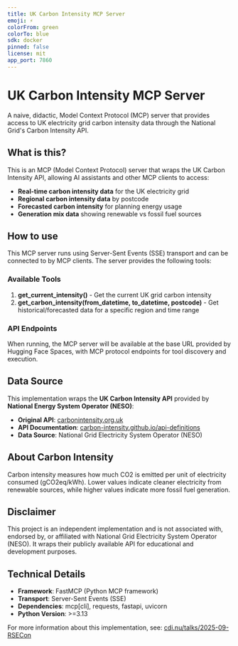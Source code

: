 ```yaml
---
title: UK Carbon Intensity MCP Server
emoji: ⚡
colorFrom: green
colorTo: blue
sdk: docker
pinned: false
license: mit
app_port: 7860
---
```


# UK Carbon Intensity MCP Server

A naive, didactic, Model Context Protocol (MCP) server that provides access to UK electricity grid carbon intensity data through the National Grid's Carbon Intensity API.

## What is this?

This is an MCP (Model Context Protocol) server that wraps the UK Carbon Intensity API, allowing AI assistants and other MCP clients to access:

- **Real-time carbon intensity data** for the UK electricity grid
- **Regional carbon intensity data** by postcode
- **Forecasted carbon intensity** for planning energy usage
- **Generation mix data** showing renewable vs fossil fuel sources

## How to use

This MCP server runs using Server-Sent Events (SSE) transport and can be connected to by MCP clients. The server provides the following tools:

### Available Tools

1. **get_current_intensity()** - Get the current UK grid carbon intensity
2. **get_carbon_intensity(from_datetime, to_datetime, postcode)** - Get historical/forecasted data for a specific region and time range

### API Endpoints

When running, the MCP server will be available at the base URL provided by Hugging Face Spaces, with MCP protocol endpoints for tool discovery and execution.

## Data Source

This implementation wraps the **UK Carbon Intensity API** provided by **National Energy System Operator (NESO)**:

- **Original API**: [carbonintensity.org.uk](https://carbonintensity.org.uk/)
- **API Documentation**: [carbon-intensity.github.io/api-definitions](https://carbon-intensity.github.io/api-definitions/)
- **Data Source**: National Grid Electricity System Operator (NESO)

## About Carbon Intensity

Carbon intensity measures how much CO2 is emitted per unit of electricity consumed (gCO2eq/kWh). Lower values indicate cleaner electricity from renewable sources, while higher values indicate more fossil fuel generation.

## Disclaimer

This project is an independent implementation and is not associated with, endorsed by, or affiliated with National Grid Electricity System Operator (NESO). It wraps their publicly available API for educational and development purposes.

## Technical Details

- **Framework**: FastMCP (Python MCP framework)
- **Transport**: Server-Sent Events (SSE)
- **Dependencies**: mcp[cli], requests, fastapi, uvicorn
- **Python Version**: >=3.13

For more information about this implementation, see: [cdi.nu/talks/2025-09-RSECon](https://cdi.nu/talks/2025-09-RSECon)

